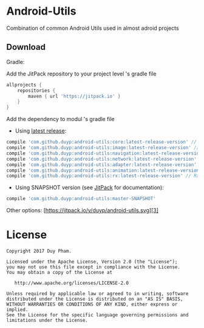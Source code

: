 Android-Utils
========

Combination of common Android Utils used in almost adroid projects

Download
--------

Gradle:

Add the JitPack repository to your project level 's gradle file

```groovy
allprojects {
    repositories {
        maven { url 'https://jitpack.io' }
    }
}
```
  
Add the dependency to modul 's gradle file

* Using [latest release][1]:
```groovy
compile 'com.github.duyp:android-utils:core:latest-release-version' // core (basic | common utils)
compile 'com.github.duyp:android-utils:image:latest-release-version' // Image utils (glide, bitmap...)
compile 'com.github.duyp:android-utils:navigation:latest-release-version' // Navigation utils
compile 'com.github.duyp:android-utils:network:latest-release-version' // Network utils (SSL / TLS and x509TrustManager)
compile 'com.github.duyp:android-utils:adapter:latest-release-version' // RecyclerView Adapters
compile 'com.github.duyp:android-utils:animation:latest-release-version' // Animation utils (YoYo...)
compile 'com.github.duyp:android-utils:rx:latest-release-version' // Rx utils (custom functions, task helper...)
```

* Using SNAPSHOT version (see [JitPack][2] for documentation):
```groovy
compile 'com.github.duyp:android-utils:master-SNAPSHOT'
```

Other options: [https://jitpack.io/v/duyp/android-utils.svg][3]

License
=======

    Copyright 2017 Duy Pham.

    Licensed under the Apache License, Version 2.0 (the "License");
    you may not use this file except in compliance with the License.
    You may obtain a copy of the License at

       http://www.apache.org/licenses/LICENSE-2.0

    Unless required by applicable law or agreed to in writing, software
    distributed under the License is distributed on an "AS IS" BASIS,
    WITHOUT WARRANTIES OR CONDITIONS OF ANY KIND, either express or implied.
    See the License for the specific language governing permissions and
    limitations under the License.

[1]: https://github.com/duyp/android-utils/releases
[2]: https://jitpack.io/docs/#snapshots
[3]: https://jitpack.io/#duyp/android-utils

